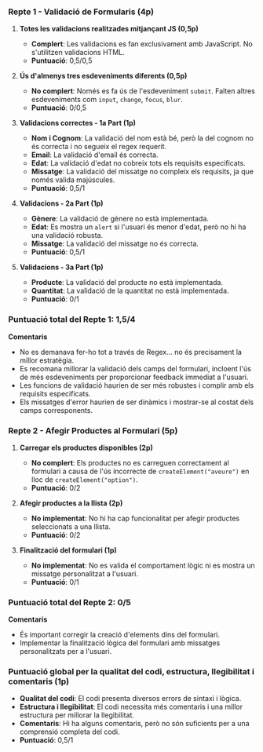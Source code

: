 ### Repte 1 - Validació de Formularis (4p)

1. **Totes les validacions realitzades mitjançant JS (0,5p)**

   - **Complert**: Les validacions es fan exclusivament amb JavaScript. No s'utilitzen validacions HTML.
   - **Puntuació**: 0,5/0,5

2. **Ús d'almenys tres esdeveniments diferents (0,5p)**

   - **No complert**: Només es fa ús de l'esdeveniment `submit`. Falten altres esdeveniments com `input`, `change`, `focus`, `blur`.
   - **Puntuació**: 0/0,5

3. **Validacions correctes - 1a Part (1p)**

   - **Nom i Cognom**: La validació del nom està bé, però la del cognom no és correcta i no segueix el regex requerit.
   - **Email**: La validació d'email és correcta.
   - **Edat**: La validació d'edat no cobreix tots els requisits especificats.
   - **Missatge**: La validació del missatge no compleix els requisits, ja que només valida majúscules.
   - **Puntuació**: 0,5/1

4. **Validacions - 2a Part (1p)**

   - **Gènere**: La validació de gènere no està implementada.
   - **Edat**: Es mostra un `alert` si l'usuari és menor d'edat, però no hi ha una validació robusta.
   - **Missatge**: La validació del missatge no és correcta.
   - **Puntuació**: 0,5/1

5. **Validacions - 3a Part (1p)**
   - **Producte**: La validació del producte no està implementada.
   - **Quantitat**: La validació de la quantitat no està implementada.
   - **Puntuació**: 0/1

### Puntuació total del Repte 1: 1,5/4

**Comentaris**

- No es demanava fer-ho tot a través de Regex... no és precisament la millor estratègia.
- Es recomana millorar la validació dels camps del formulari, incloent l'ús de més esdeveniments per proporcionar feedback immediat a l'usuari.
- Les funcions de validació haurien de ser més robustes i complir amb els requisits especificats.
- Els missatges d'error haurien de ser dinàmics i mostrar-se al costat dels camps corresponents.

### Repte 2 - Afegir Productes al Formulari (5p)

1. **Carregar els productes disponibles (2p)**

   - **No complert**: Els productes no es carreguen correctament al formulari a causa de l'ús incorrecte de `createElement("aveure")` en lloc de `createElement("option")`.
   - **Puntuació**: 0/2

2. **Afegir productes a la llista (2p)**

   - **No implementat**: No hi ha cap funcionalitat per afegir productes seleccionats a una llista.
   - **Puntuació**: 0/2

3. **Finalització del formulari (1p)**
   - **No implementat**: No es valida el comportament lògic ni es mostra un missatge personalitzat a l'usuari.
   - **Puntuació**: 0/1

### Puntuació total del Repte 2: 0/5

**Comentaris**

- És important corregir la creació d'elements dins del formulari.
- Implementar la finalització lògica del formulari amb missatges personalitzats per a l'usuari.

### Puntuació global per la qualitat del codi, estructura, llegibilitat i comentaris (1p)

- **Qualitat del codi**: El codi presenta diversos errors de sintaxi i lògica.
- **Estructura i llegibilitat**: El codi necessita més comentaris i una millor estructura per millorar la llegibilitat.
- **Comentaris**: Hi ha alguns comentaris, però no són suficients per a una comprensió completa del codi.
- **Puntuació**: 0,5/1
